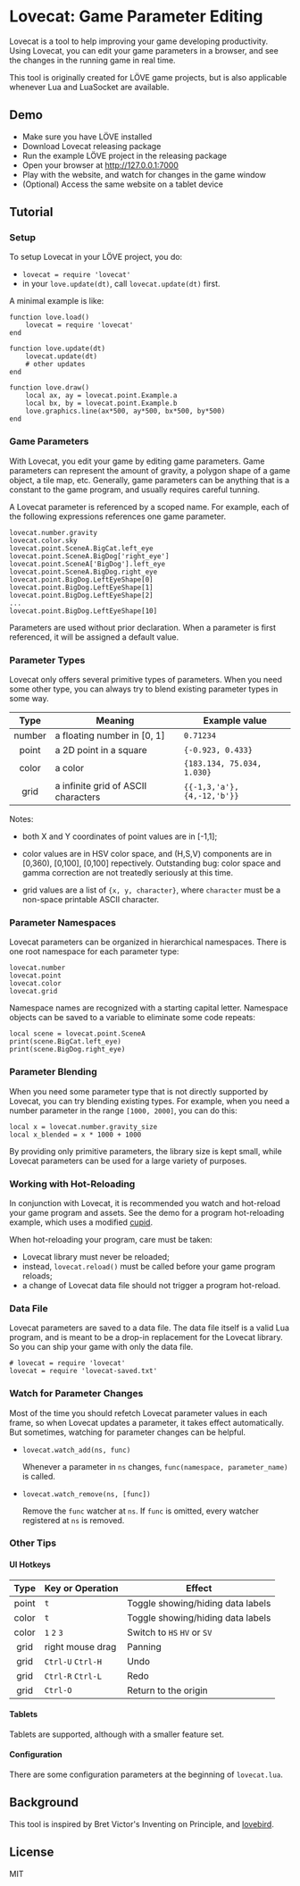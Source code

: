
Lovecat: Game Parameter Editing
===============================

Lovecat is a tool to help improving your game developing productivity. Using
Lovecat, you can edit your game parameters in a browser, and see the changes
in the running game in real time.

This tool is originally created for LÖVE game projects, but is also applicable
whenever Lua and LuaSocket are available.

Demo
----

* Make sure you have LÖVE installed
* Download Lovecat releasing package
* Run the example LÖVE project in the releasing package
* Open your browser at http://127.0.0.1:7000
* Play with the website, and watch for changes in the game window
* (Optional) Access the same website on a tablet device

Tutorial
--------

### Setup

To setup Lovecat in your LÖVE project, you do:

* `lovecat = require 'lovecat'`
* in your `love.update(dt)`, call `lovecat.update(dt)` first.

A minimal example is like:

```
function love.load()
    lovecat = require 'lovecat'
end

function love.update(dt)
    lovecat.update(dt)
    # other updates
end

function love.draw()
    local ax, ay = lovecat.point.Example.a
    local bx, by = lovecat.point.Example.b
    love.graphics.line(ax*500, ay*500, bx*500, by*500)
end
```

### Game Parameters

With Lovecat, you edit your game by editing game parameters. Game parameters
can represent the amount of gravity, a polygon shape of a game object, a tile
map, etc. Generally, game parameters can be anything that is a constant to the
game program, and usually requires careful tunning.

A Lovecat parameter is referenced by a scoped name. For example, each of the
following expressions references one game parameter.

```
lovecat.number.gravity
lovecat.color.sky
lovecat.point.SceneA.BigCat.left_eye
lovecat.point.SceneA.BigDog['right_eye']
lovecat.point.SceneA['BigDog'].left_eye
lovecat.point.SceneA.BigDog.right_eye
lovecat.point.BigDog.LeftEyeShape[0]
lovecat.point.BigDog.LeftEyeShape[1]
lovecat.point.BigDog.LeftEyeShape[2]
...
lovecat.point.BigDog.LeftEyeShape[10]
```

Parameters are used without prior declaration. When a parameter is first
referenced, it will be assigned a default value.

### Parameter Types

Lovecat only offers several primitive types of parameters. When you need some
other type, you can always try to blend existing parameter types in some way.

| Type    | Meaning                                  | Example value               |
|:-------:|------------------------------------------|-----------------------------|
| number  | a floating number in [0, 1]              | `0.71234`                   |
| point   | a 2D point in a square                   | `{-0.923, 0.433}`           |
| color   | a color                                  | `{183.134, 75.034, 1.030}`  |
| grid    | a infinite grid of ASCII characters      | `{{-1,3,'a'}, {4,-12,'b'}}` |

Notes:

* both X and Y coordinates of point values are in [-1,1];

* color values are in HSV color space, and (H,S,V) components are in [0,360),
  [0,100], [0,100] repectively. Outstanding bug: color space and gamma
  correction are not treatedly seriously at this time.

* grid values are a list of `{x, y, character}`, where `character` must be a
  non-space printable ASCII character.

### Parameter Namespaces

Lovecat parameters can be organized in hierarchical namespaces. There is one
root namespace for each parameter type:

```
lovecat.number
lovecat.point
lovecat.color
lovecat.grid
```

Namespace names are recognized with a starting capital letter. Namespace
objects can be saved to a variable to eliminate some code repeats:

```
local scene = lovecat.point.SceneA
print(scene.BigCat.left_eye)
print(scene.BigDog.right_eye)
```

### Parameter Blending

When you need some parameter type that is not directly supported by Lovecat,
you can try blending existing types. For example, when you need a number
parameter in the range `[1000, 2000]`, you can do this:

```
local x = lovecat.number.gravity_size
local x_blended = x * 1000 + 1000
```

By providing only primitive parameters, the library size is kept small, while
Lovecat parameters can be used for a large variety of purposes.

### Working with Hot-Reloading

In conjunction with Lovecat, it is recommended you watch and hot-reload your
game program and assets. See the demo for a program hot-reloading example,
which uses a modified [cupid](https://bitbucket.org/basicer/cupid/).

When hot-reloading your program, care must be taken:

* Lovecat library must never be reloaded;
* instead, `lovecat.reload()` must be called before your game program reloads;
* a change of Lovecat data file should not trigger a program hot-reload.

### Data File

Lovecat parameters are saved to a data file. The data file itself is a valid
Lua program, and is meant to be a drop-in replacement for the Lovecat library.
So you can ship your game with only the data file.

```
# lovecat = require 'lovecat'
lovecat = require 'lovecat-saved.txt'
```

### Watch for Parameter Changes

Most of the time you should refetch Lovecat parameter values in each frame, so
when Lovecat updates a parameter, it takes effect automatically. But
sometimes, watching for parameter changes can be helpful.

* `lovecat.watch_add(ns, func)`

    Whenever a parameter in `ns` changes, `func(namespace, parameter_name)` is
    called.

* `lovecat.watch_remove(ns, [func])`

    Remove the `func` watcher at `ns`. If `func` is omitted, every watcher
    registered at `ns` is removed.

### Other Tips

#### UI Hotkeys

| Type    | Key or Operation            | Effect                            |
|:-------:|-----------------------------|-----------------------------------|
| point   | `t`                         | Toggle showing/hiding data labels |
| color   | `t`                         | Toggle showing/hiding data labels |
| color   | `1` `2` `3`                 | Switch to `HS` `HV` or `SV`       |
| grid    | right mouse drag            | Panning                           |
| grid    | `Ctrl-U` `Ctrl-H`           | Undo                              |
| grid    | `Ctrl-R` `Ctrl-L`           | Redo                              |
| grid    | `Ctrl-O`                    | Return to the origin              |

#### Tablets

Tablets are supported, although with a smaller feature set.

#### Configuration

There are some configuration parameters at the beginning of `lovecat.lua`.

Background
----------

This tool is inspired by Bret Victor's Inventing on Principle,
and [lovebird](https://github.com/rxi/lovebird).

License
-------

MIT